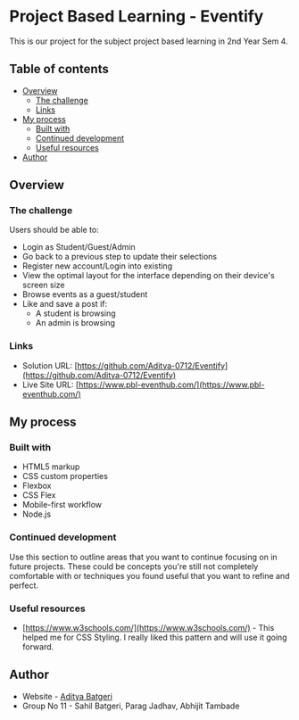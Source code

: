 # Project Based Learning - Eventify

This is our project for the subject project based learning in 2nd Year Sem 4. 

## Table of contents

- [Overview](#overview)
  - [The challenge](#the-challenge)
  - [Links](#links)
- [My process](#my-process)
  - [Built with](#built-with)
  - [Continued development](#continued-development)
  - [Useful resources](#useful-resources)
- [Author](#author)

## Overview

### The challenge

Users should be able to:

- Login as Student/Guest/Admin
- Go back to a previous step to update their selections
- Register new account/Login into existing
- View the optimal layout for the interface depending on their device's screen size
- Browse events as a guest/student
- Like and save a post if:
  - A student is browsing
  - An admin is browsing

### Links

- Solution URL: [https://github.com/Aditya-0712/Eventify](https://github.com/Aditya-0712/Eventify)
- Live Site URL: [https://www.pbl-eventhub.com/](https://www.pbl-eventhub.com/)

## My process

### Built with

- HTML5 markup
- CSS custom properties
- Flexbox
- CSS Flex
- Mobile-first workflow
- Node.js

### Continued development

Use this section to outline areas that you want to continue focusing on in future projects. These could be concepts you're still not completely comfortable with or techniques you found useful that you want to refine and perfect.

### Useful resources

- [https://www.w3schools.com/](https://www.w3schools.com/) - This helped me for CSS Styling. I really liked this pattern and will use it going forward.

## Author

- Website - [Aditya Batgeri](https://github.com/Aditya-0712)
- Group No 11 - Sahil Batgeri, Parag Jadhav, Abhijit Tambade
